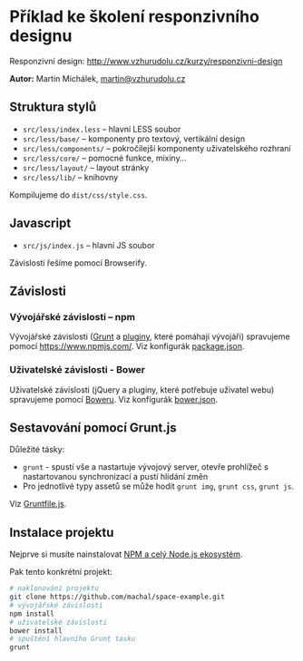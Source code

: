 # Příklad ke školení responzivního designu

Responzivní design: http://www.vzhurudolu.cz/kurzy/responzivni-design

**Autor:** Martin Michálek, martin@vzhurudolu.cz

## Struktura stylů

* `src/less/index.less` – hlavní LESS soubor
* `src/less/base/` – komponenty pro textový, vertikální design
* `src/less/components/` – pokročilejší komponenty uživatelského rozhraní
* `src/less/core/` – pomocné funkce, mixiny…
* `src/less/layout/` – layout stránky
* `src/less/lib/` – knihovny

Kompilujeme do `dist/css/style.css`.

## Javascript

* `src/js/index.js` – hlavní JS soubor

Závislosti řešíme pomocí Browserify.

## Závislosti 

### Vývojářské závislosti – npm

Vývojářské závislosti ([Grunt](http://www.vzhurudolu.cz/prirucka/grunt) a [pluginy](http://www.vzhurudolu.cz/prirucka/grunt-pluginy), které pomáhají vývojáři) spravujeme pomocí https://www.npmjs.com/. Viz konfigurák [package.json](./package.json).

### Uživatelské závislosti - Bower

Uživatelské závislosti (jQuery a pluginy, které potřebuje uživatel webu) spravujeme pomocí [Boweru](http://www.vzhurudolu.cz/prirucka/bower). Viz konfigurák [bower.json](./bower.json).

## Sestavování pomocí Grunt.js

Důležité tásky:

* `grunt` - spustí vše a nastartuje vývojový server, otevře prohlížeč s nastartovanou synchronizací a pustí hlídání změn
* Pro jednotlivé typy assetů se může hodit `grunt img`, `grunt css`, `grunt js`.

Viz [Gruntfile.js](./Gruntfile.js).

## Instalace projektu

Nejprve si musíte nainstalovat [NPM a celý Node.js ekosystém](http://www.vzhurudolu.cz/prirucka/node-instalace).

Pak tento konkrétní projekt:

```bash
# naklonování projektu
git clone https://github.com/machal/space-example.git
# vývojářské závislosti
npm install
# uživatelské závislosti
bower install
# spuštění hlavního Grunt tasku
grunt
```











